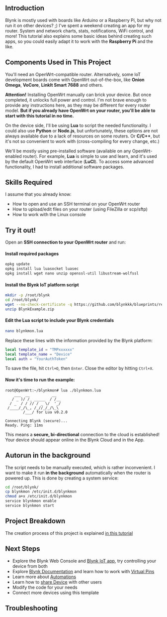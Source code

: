 ## Introduction

Blynk is mostly used with boards like Arduino or a Raspberry Pi, but why not run it on other devices? ;)
I've spent a weekend creating an app for my router. System and network charts, stats, notifications, WiFi control, and more!
This tutorial also explains some basic ideas behind creating such apps, so you could easily adapt it to work with the **Raspberry Pi** and the like.

## Components Used in This Project

You'll need an OpenWrt-compatible router.
Alternatively, some IoT development boards come with OpenWrt out-of-the-box, like **Onion Omega**, **VoCore**, **LinkIt Smart 7688** and others.

**Attention!** Installing OpenWrt manually can brick your device. But once completed, it unlocks full power and control. I'm not brave enough to provide any instructions here, as they may be different for every router model. **But if you already have OpenWrt on your router, you'll be able to start with this tutorial in no time.**

On the device side, I'll be using **Lua** to script the needed functionality. I could also use **Python** or **Node.js**, but unfortunately, these options are not always available due to a lack of resources on some routers. Or **C/C++**, but it's not so convenient to work with (cross-compiling for every change, etc.)

We'll be mostly using pre-installed software (available on any OpenWrt-enabled router).
For example, **Lua** is simple to use and learn, and it's used by the default OpenWrt web interface (**LuCI**).
To access some advanced functionality, I had to install additional software packages.

## Skills Required

I assume that you already know:

- How to open and use an SSH terminal on your OpenWrt router
- How to upload/edit files on your router (using FileZilla or scp/sftp)
- How to work with the Linux console

## Try it out!

Open an **SSH connection to your OpenWrt router** and run:

#### Install required packages

```sh
opkg update
opkg install lua luasocket luasec
opkg install wget nano unzip openssl-util libustream-wolfssl
```

#### Install the Blynk IoT platform script

```sh
mkdir -p /root/blynk
cd /root/blynk/
wget --no-check-certificate -q https://github.com/blynkkk/blueprints/releases/latest/download/Access_OpenWrt_Router_Remotely_Lua.zip -o BlynkExample.zip
unzip BlynkExample.zip
```

#### Edit the Lua script to include your Blynk credentials

```sh
nano blynkmon.lua
```

Replace these lines with the information provided by the Blynk platform:

```lua
local template_id = "TMPxxxxxx"
local template_name = "Device"
local auth = "YourAuthToken"
```

To save the file, hit `Ctrl+O`, then `Enter`. Close the editor by hitting `Ctrl+X`.

#### Now it's time to run the example:

```log
root@OpenWrt:~/blynkmon# lua ./blynkmon.lua
    ___  __          __
   / _ )/ /_ _____  / /__
  / _  / / // / _ \/  '_/
 /____/_/\_, /_//_/_/\_\
        /___/ for Lua v0.2.0

Connecting Blynk (secure)...
Ready. Ping: 11ms
```

This means a **secure, bi-directional** connection to the cloud is established!
Your device should appear online in the Blynk Cloud and in the App.

## Autorun in the background

The script needs to be manually executed, which is rather inconvenient. I want to make it run **in the background** automatically when the router is powered up. This is done by creating a system service:

```sh
cd /root/blynk/
cp blynkmon /etc/init.d/blynkmon
chmod a+x /etc/init.d/blynkmon
service blynkmon enable
service blynkmon start
```

## Project Breakdown

The creation process of this project is explained [in this tutorial](https://www.hackster.io/projects/6c23c2)

## Next Steps
* Explore the Blynk Web Console and [Blynk IoT app](https://docs.blynk.io/en/downloads/blynk-apps-for-ios-and-android), try controlling your device from both
* Explore [Blynk Documentation](https://docs.blynk.io/en/) and learn how to work with [Virtual Pins](https://docs.blynk.io/en/getting-started/using-virtual-pins-to-control-physical-devices)
* Learn more about [Automations](https://docs.blynk.io/en/concepts/automations)
* Learn how to [share Device](https://docs.blynk.io/en/concepts/users) with other users
* Modify the code for your needs
* Connect more devices using this template

## Troubleshooting

